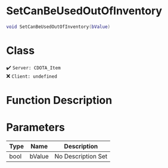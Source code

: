 # SetCanBeUsedOutOfInventory
```lua
void SetCanBeUsedOutOfInventory(bValue)
```
# Class
✔️ `Server: CDOTA_Item`  
❌ `Client: undefined`  

# Function Description

# Parameters
Type|Name|Description
--|--|--
bool|bValue|No Description Set
